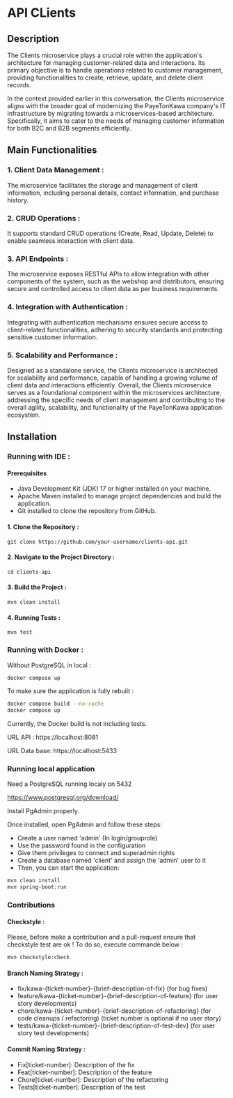 # API CLients

## Description 

The Clients microservice plays a crucial role within the application's architecture for managing customer-related data and interactions. Its primary objective is to handle operations related to customer management, providing functionalities to create, retrieve, update, and delete client records.

In the context provided earlier in this conversation, the Clients microservice aligns with the broader goal of modernizing the PayeTonKawa company's IT infrastructure by migrating towards a microservices-based architecture. Specifically, it aims to cater to the needs of managing customer information for both B2C and B2B segments efficiently.

## Main Functionalities

### 1. Client Data Management : 

The microservice facilitates the storage and management of client information, including personal details, contact information, and purchase history.

### 2. CRUD Operations : 

It supports standard CRUD operations (Create, Read, Update, Delete) to enable seamless interaction with client data.

### 3. API Endpoints : 
The microservice exposes RESTful APIs to allow integration with other components of the system, such as the webshop and distributors, ensuring secure and controlled access to client data as per business requirements.

### 4. Integration with Authentication :

Integrating with authentication mechanisms ensures secure access to client-related functionalities, adhering to security standards and protecting sensitive customer information.

### 5. Scalability and Performance :

Designed as a standalone service, the Clients microservice is architected for scalability and performance, capable of handling a growing volume of client data and interactions efficiently.
Overall, the Clients microservice serves as a foundational component within the microservices architecture, addressing the specific needs of client management and contributing to the overall agility, scalability, and functionality of the PayeTonKawa application ecosystem.

## Installation

### Running with IDE : 

#### Prerequisites

* Java Development Kit (JDK) 17 or higher installed on your machine.
* Apache Maven installed to manage project dependencies and build the application.
* Git installed to clone the repository from GitHub.

#### 1. Clone the Repository : 
```
git clone https://github.com/your-username/clients-api.git
```
#### 2. Navigate to the Project Directory :
```
cd clients-api
```
#### 3. Build the Project :
```
mvn clean install
```
#### 4. Running Tests :
```
mvn test
```

### Running with Docker : 

Without PostgreSQL in local :

```sh
docker compose up
```

To make sure the application is fully rebuilt :

```sh
docker compose build --no-cache
docker compose up
```

Currently, the Docker build is not including tests.

URL API : https://localhost:8081

URL Data base: https://localhost:5433

### Running local application

Need a PostgreSQL running localy on 5432 

https://www.postgresql.org/download/

Install PgAdmin properly.

Once installed, open PgAdmin and follow these steps:

* Create a user named 'admin' (In login/grouprole)
* Use the password found in the configuration
* Give them privileges to connect and superadmin rights
* Create a database named 'client' and assign the 'admin' user to it
* Then, you can start the application:

```sh
mvn clean install
mvn spring-boot:run
```

### Contributions
#### Checkstyle : 

Please, before make a contribution and a pull-request ensure that checkstyle test are ok !
To do so, execute commande below : 

```sh
mvn checkstyle:check 
```

#### Branch Naming Strategy :
* fix/kawa-{ticket-number}-{brief-description-of-fix} (for bug fixes)
* feature/kawa-{ticket-number}-{brief-description-of-feature} (for user story developments)
* chore/kawa-{ticket-number}-{brief-description-of-refactoring} (for code cleanups / refactoring) (ticket number is optional if no user story)
* tests/kawa-{ticket-number}-{brief-description-of-test-dev} (for user story test developments)

#### Commit Naming Strategy :
* Fix[ticket-number]: Description of the fix
* Feat[ticket-number]: Description of the feature
* Chore[ticket-number]: Description of the refactoring
* Tests[ticket-number]: Description of the test
